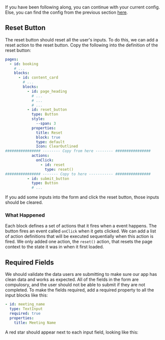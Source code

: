  If you have been following along, you can continue with your current config. Else, you can find the config from the previous section [here](tutorial-add-blocks-config).

## Reset Button

The reset button should reset all the user's inputs. To do this, we can add a reset action to the reset button. Copy the following into the definition of the reset button:

```yaml
pages:
  - id: booking
    # ...
    blocks:
      - id: content_card
        # ...
        blocks:
          - id: page_heading
            # ...
            # ...
            # ...
          - id: reset_button
            type: Button
            style:
              --span: 3
            properties:
              title: Reset
              block: true
              type: default
              Icon: ClearOutlined
################ -------- Copy from here -------- ################
            actions:
              onClick:
                - id: reset
                  type: reset()
################ ------- Copy to here ----------- ################
          - id: submit_button
            type: Button
            # ...
```

If you add some inputs into the form and click the reset button, those inputs should be cleared.

### What Happened

Each block defines a set of actions that it fires when a event happens. The button fires an event called `onClick` when it gets clicked. We can add a list of action definitions that will be executed sequentially when this action is fired. We only added one action, the `reset()` action, that resets the page context to the state it was in when it first loaded.



## Required Fields

We should validate the data users are submitting to make sure our app has clean data and works as expected. All of the fields in the form are compulosry, and the user should not be able to submit if they are not completed. To make the fields required, add a required property to all the input blocks like this:

```yaml
- id: meeting_name
  type: TextInput
  required: true
  properties:
    title: Meeting Name
```

A red star should appear next to each input field, looking like this: